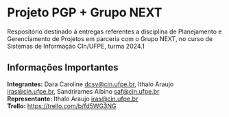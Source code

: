 # Projeto PGP + Grupo NEXT
Respositório destinado à entregas referentes a disciplina de Planejamento e Gerenciamento de Projetos em parceria com o Grupo NEXT, no curso de Sistemas de Informação CIn/UFPE, turma 2024.1

## Informações Importantes
**Integrantes:** Dara Caroline <dcsv@cin.ufpe.br>, Ithalo Araujo <iras@cin.ufpe.br>, Sandrirames Albino <saf@cin.ufpe.br></br>
**Representante:** Ithalo Araujo <iras@cin.ufpe.br></br>
**Trello:** https://trello.com/b/fd5WG3NG
